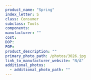 ```yaml
---
product_name: "Spring"
index_letter: S
class: Consumer
subclass: Tools
components:
manufacturer: ""
cost: 
DOP: 
POP: 
product_description: ""
primary_photo_path: /photos/3026.jpg
link_to_manufacturer_website: "N/A"
additional_photos:
  - additional_photo_path: ""
---
```

